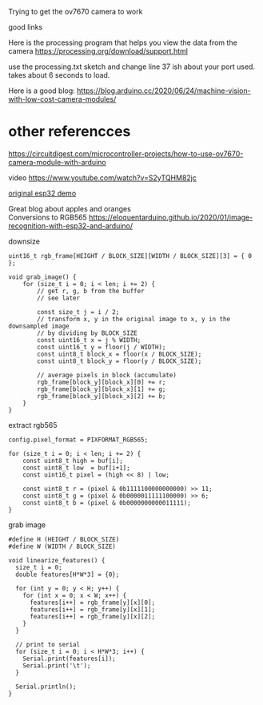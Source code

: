 Trying to get the ov7670 camera to work


good links





Here is the processing program that helps you view the data from the camera https://processing.org/download/support.html

use the processing.txt sketch and change line 37 ish about your port used. takes about 6 seconds to load.








Here is a good blog: 
https://blog.arduino.cc/2020/06/24/machine-vision-with-low-cost-camera-modules/








# other referencces

https://circuitdigest.com/microcontroller-projects/how-to-use-ov7670-camera-module-with-arduino


video https://www.youtube.com/watch?v=S2yTQHM82jc


[original esp32 demo](https://www.youtube.com/redirect?event=video_description&v=S2yTQHM82jc&redir_token=QUFFLUhqa3pYY1NKWjZSSzlSM19Vc0RiVUVfdDJaNEh4QXxBQ3Jtc0trRFViQlV3cXY4SVZ1TG9NVWxQNjF5bmJFVlc1cU5HVEtwYmU4MlBMQWFZc1RMZkVqQnJ6aG1XbWNOdDkzdmticmVKb1dFeks2MHlCQ3FINE9NSlJBaXRlejdCNXpmS2h0Q3hmQkxDQndYSkZaUjRZTQ%3D%3D&q=https%3A%2F%2Fgithub.com%2Figrr%2Fesp32-cam-demo)


Great blog about apples and oranges  
Conversions to RGB565  https://eloquentarduino.github.io/2020/01/image-recognition-with-esp32-and-arduino/


downsize
```
uint16_t rgb_frame[HEIGHT / BLOCK_SIZE][WIDTH / BLOCK_SIZE][3] = { 0 };

void grab_image() {
    for (size_t i = 0; i < len; i += 2) {
        // get r, g, b from the buffer
        // see later

        const size_t j = i / 2;
        // transform x, y in the original image to x, y in the downsampled image
        // by dividing by BLOCK_SIZE
        const uint16_t x = j % WIDTH;
        const uint16_t y = floor(j / WIDTH);
        const uint8_t block_x = floor(x / BLOCK_SIZE);
        const uint8_t block_y = floor(y / BLOCK_SIZE);

        // average pixels in block (accumulate)
        rgb_frame[block_y][block_x][0] += r;
        rgb_frame[block_y][block_x][1] += g;
        rgb_frame[block_y][block_x][2] += b;
    }
}

```
    





extract rgb565
```
config.pixel_format = PIXFORMAT_RGB565;

for (size_t i = 0; i < len; i += 2) {
    const uint8_t high = buf[i];
    const uint8_t low  = buf[i+1];
    const uint16_t pixel = (high << 8) | low;

    const uint8_t r = (pixel & 0b1111100000000000) >> 11;
    const uint8_t g = (pixel & 0b0000011111100000) >> 6;
    const uint8_t b = (pixel & 0b0000000000011111);
}
```



grab image 
```
#define H (HEIGHT / BLOCK_SIZE)
#define W (WIDTH / BLOCK_SIZE)

void linearize_features() {
  size_t i = 0;
  double features[H*W*3] = {0};

  for (int y = 0; y < H; y++) {
    for (int x = 0; x < W; x++) {
      features[i++] = rgb_frame[y][x][0];
      features[i++] = rgb_frame[y][x][1];
      features[i++] = rgb_frame[y][x][2];
    }
  }

  // print to serial
  for (size_t i = 0; i < H*W*3; i++) {
    Serial.print(features[i]);
    Serial.print('\t');
  }

  Serial.println();
}

```



